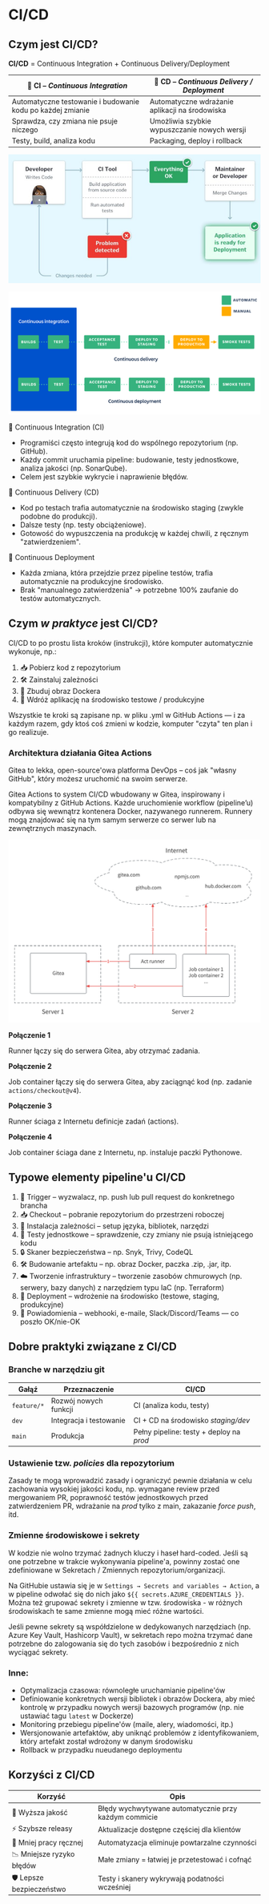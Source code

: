# CI/CD

## Czym jest CI/CD?

**CI/CD** = Continuous Integration + Continuous Delivery/Deployment

| 🧪 CI – *Continuous Integration*                           | 🚀 CD – *Continuous Delivery / Deployment*    |
| ---------------------------------------------------------- | ---------------------------------------------- |
| Automatyczne testowanie i budowanie kodu po każdej zmianie | Automatyczne wdrażanie aplikacji na środowiska |
| Sprawdza, czy zmiana nie psuje niczego                     | Umożliwia szybkie wypuszczanie nowych wersji   |
| Testy, build, analiza kodu                                 | Packaging, deploy i rollback                   |

![Continuous Integration (źródło: https://www.geeksforgeeks.org/what-is-ci-cd/)](./img/ci.jpg)

![CI/CD (źródło: https://www.geeksforgeeks.org/what-is-ci-cd/)](./img/cd.png)

🔧 Continuous Integration (CI)
* Programiści często integrują kod do wspólnego repozytorium (np. GitHub).
* Każdy commit uruchamia pipeline: budowanie, testy jednostkowe, analiza jakości (np. SonarQube).
* Celem jest szybkie wykrycie i naprawienie błędów.

🚀 Continuous Delivery (CD)
* Kod po testach trafia automatycznie na środowisko staging (zwykle podobne do produkcji).
* Dalsze testy (np. testy obciążeniowe).
* Gotowość do wypuszczenia na produkcję w każdej chwili, z ręcznym "zatwierdzeniem".

🤖 Continuous Deployment
* Każda zmiana, która przejdzie przez pipeline testów, trafia automatycznie na produkcyjne środowisko.
* Brak "manualnego zatwierdzenia" → potrzebne 100% zaufanie do testów automatycznych.

## Czym *w praktyce* jest CI/CD?

CI/CD to po prostu lista kroków (instrukcji), które komputer automatycznie wykonuje, np.:
1. 📥 Pobierz kod z repozytorium
2. 🛠 Zainstaluj zależności
3. 🐳 Zbuduj obraz Dockera
4. 🚀 Wdróż aplikację na środowisko testowe / produkcyjne

Wszystkie te kroki są zapisane np. w pliku .yml w GitHub Actions — i za każdym razem, gdy ktoś coś zmieni w kodzie, komputer "czyta" ten plan i go realizuje.

### Architektura działania Gitea Actions

Gitea to lekka, open-source'owa platforma DevOps – coś jak "własny GitHub", który możesz uruchomić na swoim serwerze.

Gitea Actions to system CI/CD wbudowany w Gitea, inspirowany i kompatybilny z GitHub Actions.
Każde uruchomienie workflow (pipeline’u) odbywa się wewnątrz kontenera Docker, nazywanego runnerem. Runnery mogą znajdować się na tym samym serwerze co serwer lub na zewnętrznych maszynach.

![Architektura Gitea Actions (źródło: https://docs.gitea.com/usage/actions/design)](./img/gitea.png)

**Połączenie 1**

Runner łączy się do serwera Gitea, aby otrzymać zadania.

**Połączenie 2**

Job container łączy się do serwera Gitea, aby zaciągnąć kod (np. zadanie `actions/checkout@v4`).

**Połączenie 3**

Runner ściaga z Internetu definicje zadań (actions).

**Połączenie 4**

Job container ściaga dane z Internetu, np. instaluje paczki Pythonowe.

## Typowe elementy pipeline'u CI/CD

1. 🔔 Trigger – wyzwalacz, np. push lub pull request do konkretnego brancha
2. 📥 Checkout – pobranie repozytorium do przestrzeni roboczej
3. 🧰 Instalacja zależności – setup języka, bibliotek, narzędzi
4. 🧪 Testy jednostkowe – sprawdzenie, czy zmiany nie psują istniejącego kodu
5. 🔒 Skaner bezpieczeństwa – np. Snyk, Trivy, CodeQL
6. 🛠 Budowanie artefaktu – np. obraz Docker, paczka .zip, .jar, itp.
7. ☁️ Tworzenie infrastruktury – tworzenie zasobów chmurowych (np. serwery, bazy danych) z narzędziem typu IaC (np. Terraform)
8. 🚀 Deployment – wdrożenie na środowisko (testowe, staging, produkcyjne)
9. 📣 Powiadomienia – webhooki, e-maile, Slack/Discord/Teams — co poszło OK/nie-OK

## Dobre praktyki związane z CI/CD

### Branche w narzędziu git

| Gałąź       | Przeznaczenie           | CI/CD                                    |
| ----------- | ----------------------- | ---------------------------------------- |
| `feature/*` | Rozwój nowych funkcji   | CI (analiza kodu, testy)                 |
| `dev`       | Integracja i testowanie | CI + CD na środowisko *staging/dev*      |
| `main`      | Produkcja               | Pełny pipeline: testy + deploy na *prod* |

### Ustawienie tzw. *policies* dla repozytorium

Zasady te mogą wprowadzić zasady i ograniczyć pewnie działania w celu zachowania wysokiej jakości kodu, np. wymagane review przed mergowaniem PR, poprawność testów jednostkowych przed zatwierdzeniem PR, wdrażanie na *prod* tylko z main, zakazanie *force push*, itd.

### Zmienne środowiskowe i sekrety

W kodzie nie wolno trzymać żadnych kluczy i haseł hard-coded. Jeśli są one potrzebne w trakcie wykonywania pipeline'a, powinny zostać one zdefiniowane w Sekretach / Zmiennych repozytorium/organizacji. 

Na GitHubie ustawia się je w `Settings → Secrets and variables → Action`, a w pipeline odwołać się do nich jako `${{ secrets.AZURE_CREDENTIALS }}`. Można też grupować sekrety i zmienne w tzw. środowiska - w różnych środowiskach te same zmienne mogą mieć różne wartości.

Jeśli pewne sekrety są współdzielone w dedykowanych narzędziach (np. Azure Key Vault, Hashicorp Vault), w sekretach repo można trzymać dane potrzebne do zalogowania się do tych zasobów i bezpośrednio z nich wyciągać sekrety.

### Inne:

* Optymalizacja czasowa: równoległe uruchamianie pipeline'ów
* Definiowanie konkretnych wersji bibliotek i obrazów Dockera, aby mieć kontrolę w przypadku nowych wersji bazowych programów (np. nie ustawiać tagu `latest` w Dockerze)
* Monitoring przebiegu pipeline'ów (maile, alery, wiadomości, itp.)
* Wersjonowanie artefaktów, aby uniknąć problemów z identyfikowaniem, który artefakt został wdrożony w danym środowisku
* Rollback w przypadku nueudanego deploymentu

## Korzyści z CI/CD

| Korzyść                   | Opis                                                   |
| ------------------------- | ------------------------------------------------------ |
| 🧪 Wyższa jakość          | Błędy wychwytywane automatycznie przy każdym commicie  |
| ⚡ Szybsze releasy        | Aktualizacje dostępne częściej dla klientów            |
| 🔄 Mniej pracy ręcznej    | Automatyzacja eliminuje powtarzalne czynności          |
| 📉 Mniejsze ryzyko błędów | Małe zmiany = łatwiej je przetestować i cofnąć         |
| 🛡 Lepsze bezpieczeństwo  | Testy i skanery wykrywają podatności wcześniej         |
